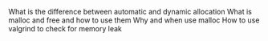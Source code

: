 What is the difference between automatic and dynamic allocation
What is malloc and free and how to use them
Why and when use malloc
How to use valgrind to check for memory leak
